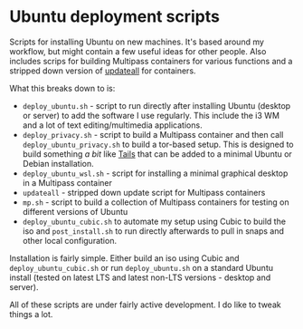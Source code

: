 # Ubuntu deployment scripts

Scripts for installing Ubuntu on new machines. It's based around my workflow, but might contain a few useful ideas for other people. Also includes scrips for building Multipass containers for various functions and a stripped down version of [updateall](https://github.com/teknostatik/updateall) for containers.

What this breaks down to is:

* `deploy_ubuntu.sh` - script to run directly after installing Ubuntu (desktop or server) to add the software I use regularly. This include the i3 WM and a lot of text editing/multimedia applications.
* `deploy_privacy.sh` - script to build a Multipass container and then call `deploy_ubuntu_privacy.sh` to build a tor-based setup. This is designed to build something _a bit_ like [Tails](https://tails.boum.org/) that can be added to a minimal Ubuntu or Debian installation.
* `deploy_ubuntu_wsl.sh` - script for installing a minimal graphical desktop in a Multipass container
* `updateall` - stripped down update script for Multipass containers
* `mp.sh` - script to build a collection of Multipass containers for testing on different versions of Ubuntu
* `deploy_ubuntu_cubic.sh` to automate my setup using Cubic to build the iso and `post_install.sh` to run directly afterwards to pull in snaps and other local configuration.

Installation is fairly simple. Either build an iso using Cubic and `deploy_ubuntu_cubic.sh` or run `deploy_ubuntu.sh` on a standard Ubuntu install (tested on latest LTS and latest non-LTS versions - desktop and server).

All of these scripts are under fairly active development. I do like to tweak things a lot.
